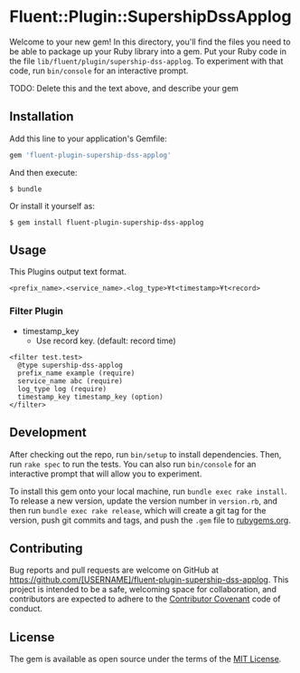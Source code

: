 # Fluent::Plugin::SupershipDssApplog

Welcome to your new gem! In this directory, you'll find the files you need to be able to package up your Ruby library into a gem. Put your Ruby code in the file `lib/fluent/plugin/supership-dss-applog`. To experiment with that code, run `bin/console` for an interactive prompt.

TODO: Delete this and the text above, and describe your gem

## Installation

Add this line to your application's Gemfile:

```ruby
gem 'fluent-plugin-supership-dss-applog'
```

And then execute:

    $ bundle

Or install it yourself as:

    $ gem install fluent-plugin-supership-dss-applog

## Usage

This Plugins output text format.

```
<prefix_name>.<service_name>.<log_type>¥t<timestamp>¥t<record>
```

### Filter Plugin

- timestamp_key
  - Use record key. (default: record time)

```
<filter test.test>
  @type supership-dss-applog
  prefix_name example (require)
  service_name abc (require)
  log_type log (require)
  timestamp_key timestamp_key (option)
</filter>
```


## Development

After checking out the repo, run `bin/setup` to install dependencies. Then, run `rake spec` to run the tests. You can also run `bin/console` for an interactive prompt that will allow you to experiment.

To install this gem onto your local machine, run `bundle exec rake install`. To release a new version, update the version number in `version.rb`, and then run `bundle exec rake release`, which will create a git tag for the version, push git commits and tags, and push the `.gem` file to [rubygems.org](https://rubygems.org).

## Contributing

Bug reports and pull requests are welcome on GitHub at https://github.com/[USERNAME]/fluent-plugin-supership-dss-applog. This project is intended to be a safe, welcoming space for collaboration, and contributors are expected to adhere to the [Contributor Covenant](http://contributor-covenant.org) code of conduct.


## License

The gem is available as open source under the terms of the [MIT License](http://opensource.org/licenses/MIT).


